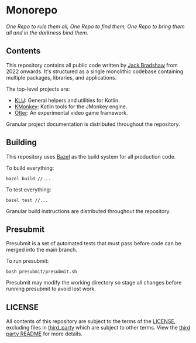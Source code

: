# Monorepo

*One Repo to rule them all, One Repo to find them, One Repo to bring them all and in the darkness bind them.*

## Contents

This repository contains all public code written by [Jack Bradshaw](https://jackbradshaw.io) from 2022 onwards. It's
structured as a single monolithic codebase containing multiple packages, libraries, and applications.

The top-level projects are:

- [KLU](https://github.com/jack-bradshaw/monorepo/tree/main/java/io/jackbradshaw/klu): General helpers and utilities for
  Kotlin.
- [KMonkey](https://github.com/jack-bradshaw/monorepo/tree/main/java/io/jackbradshaw/kmonkey): Kotlin tools for the
  JMonkey engine.
- [Otter](https://github.com/jack-bradshaw/monorepo/tree/main/java/io/jackbradshaw/otter): An experimental video game
  framework.

Granular project documentation is distributed throughout the repository.

## Building

This repository uses [Bazel](https://bazel.build) as the build system for all production code.

To build everything:

```
bazel build //...
```

To test everything:

```
bazel test //...
```

Granular build instructions are distributed throughout the repository.

## Presubmit

Presubmit is a set of automated tests that must pass before code can be merged into the main
branch.

To run presubmit:

```
bash presubmit/presubmit.sh
```

Presubmit may modify the working directory so stage all changes before running presubmit to avoid
lost work.

## LICENSE

All contents of this repository are subject to the terms of the
[LICENSE](LICENSE), excluding files in [third_party](third_party) which are
subject to other terms. View the [third party README](/third_party/README.md)
for more details.
